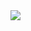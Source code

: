 <img src="https://github.com/akshaybahadur21/ml-notes/blob/master/notes_images/neural_network_classification.jpg">
